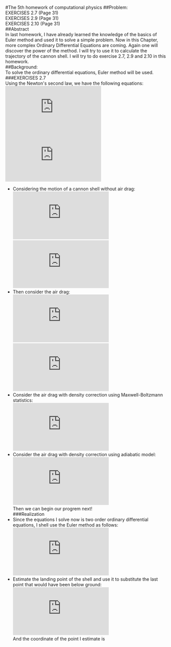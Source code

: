 #The 5th homework of computational physics
##Problem:  
EXERCISES 2.7 (Page 31)  
EXERCISES 2.9 (Page 31)  
EXERCISES 2.10 (Page 31)  
##Abstract  
In last homework, I have already learned the knowledge of the basics of Euler method and used it to solve a simple problem. Now in this Chapter, more complex Ordinary Differential Equations are coming. Again one will discover the power of the method. I will try to use it to calculate the trajectory of the cannon shell. I will try to do exercise 2.7, 2.9 and 2.10 in this homework.  
##Background:  
To solve the ordinary differential equations, Euler method will be used.  
###EXERCISES 2.7  
Using the Newton's second law, we have the following equations:  
![](http://latex.codecogs.com/gif.latex?%5Cfrac%7Bd%5E2x%7D%7Bdt%5E2%7D%3D%5Cfrac%7BF_x%7D%7Bm%7D%3D%5Cfrac%7BF_%7Bdrag%2Cx%7D%7D%7Bm%7D)  
![](http://latex.codecogs.com/gif.latex?%5Cfrac%7Bd%5E2y%7D%7Bdt%5E2%7D%3D%5Cfrac%7BF_y%7D%7Bm%7D%3D%5Cfrac%7BF_%7Bdrag%2Cy%7D%7D%7Bm%7D-g%5Capprox%5Cfrac%7BF_%7Bdrag%2Cy%7D%7D%7Bm%7D-9.8m/s%5E2)  
- Considering the motion of a cannon shell without air drag:  
![](http://latex.codecogs.com/gif.latex?%5Cfrac%7Bd%5E2x%7D%7Bdt%5E2%7D%3D%5Cfrac%7BF_x%7D%7Bm%7D%3D%5Cfrac%7BF_%7Bdrag%2Cx%7D%7D%7Bm%7D%3D0)  
![](http://latex.codecogs.com/gif.latex?%5Cfrac%7Bd%5E2y%7D%7Bdt%5E2%7D%3D%5Cfrac%7BF_y%7D%7Bm%7D%3D%5Cfrac%7BF_%7Bdrag%2Cy%7D%7D%7Bm%7D-g%3D-g)  
- Then consider the air drag:  
![](http://latex.codecogs.com/gif.latex?%5Cfrac%7Bd%5E2x%7D%7Bdt%5E2%7D%3D%5Cfrac%7BF_x%7D%7Bm%7D%3D%5Cfrac%7BF_%7Bdrag%2Cx%7D%7D%7Bm%7D%3D-mBvv_x)  
![](http://latex.codecogs.com/gif.latex?%5Cfrac%7Bd%5E2y%7D%7Bdt%5E2%7D%3D%5Cfrac%7BF_y%7D%7Bm%7D%3D%5Cfrac%7BF_%7Bdrag%2Cy%7D%7D%7Bm%7D-g%3D-mBvv_y-g)  
- Consider the air drag with density correction using Maxwell-Boltzmann statistics:  
![](http://latex.codecogs.com/gif.latex?F_%7Bdrag%7D%5E*%3De%5E%7B%5Cfrac%7B-y%7D%7By_0%7D%7DF_%7Bdrag%7D)  
- Consider the air drag with density correction using adiabatic model:  
![](http://latex.codecogs.com/gif.latex?F_%7Bdrag%7D%5E*%3D%5Cleft%281-%5Cfrac%7Bay%7D%7BT_0%7D%20%5Cright%20%29%5E%7B%5Calpha%7DF_%7Bdrag%7D)  
Then we can begin our progrem next!  
###Realization  
- Since the equations I solve now is two order ordinary differential equations, I shell use the Euler method as follows:  
![](http://latex.codecogs.com/gif.latex?%5C%5C%20x_%7Bi&plus;1%7D%3Dx_i&plus;v_%7Bx%2Ci%7D%5CDelta%20t%20%5C%5C%20y_%7Bi&plus;1%7D%3Dy_i&plus;v_%7By%2Ci%7D%5CDelta%20t%20%5C%5C%20v_%7Bx%2Ci&plus;1%7D%3Dv_%7Bx%2Ci%7D-%5Cfrac%7BBvv_x%7D%7Bm%7D%5CDelta%20t%20%5C%5C%20v_%7By%2Ci&plus;1%7D%3Dv_%7By%2Ci%7D-%5Cfrac%7BBvv_y%7D%7Bm%7D%5CDelta%20t-g%5CDelta%20t)  
- Estimate the landing point of the shell and use it to substitute the last point that would have been below ground:  
![](http://latex.codecogs.com/gif.latex?%5C%5C%20r%3D-%5Cfrac%7By_n%7D%7By_%7Bn&plus;1%7D%7D%20%5C%5C%20x_l%3D%5Cfrac%7Bx_n&plus;rx_%7Bn&plus;1%7D%7D%7Br&plus;1%7D%20%5C%5C)  
And the coordinate of the point I estimate is <img src="http://latex.codecogs.com/gif.latex?(x_l,0)" alt="" title="" />  
